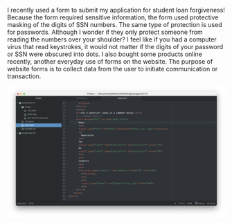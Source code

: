 I recently used a form to submit my application for student loan forgiveness! Because the form required sensitive information, the form used protective masking of the digits of SSN numbers. The same type of protection is used for passwords. Although I wonder if they only protect someone from reading the numbers over your shoulder? I feel like if you had a computer virus that read keystrokes, it would not matter if the digits of your password or SSN were obscured into dots. I also bought some products online recently, another everyday use of forms on the website. The purpose of website forms is to collect data from the user to initiate communication or transaction. 

![Screenshot](./images/screenshot7.png)
